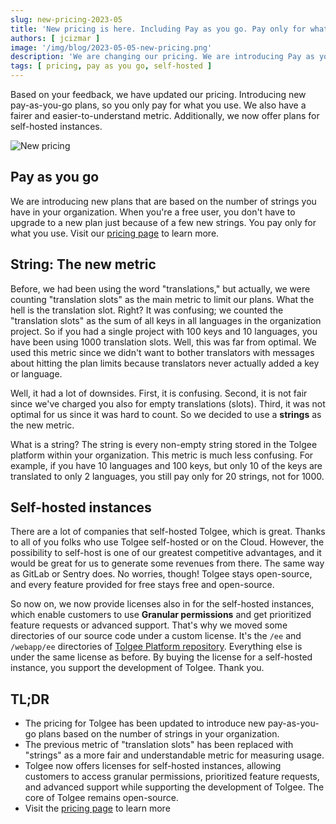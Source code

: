 ```yaml
---
slug: new-pricing-2023-05
title: 'New pricing is here. Including Pay as you go. Pay only for what you use.'
authors: [ jcizmar ]
image: '/img/blog/2023-05-05-new-pricing.png'
description: 'We are changing our pricing. We are introducing Pay as you go. Pay only for what you use. We are also introducing new metric, which is more fair and easier to understand. We are also introducing new plans for self-hosted instances.'
tags: [ pricing, pay as you go, self-hosted ]
---
```


Based on your feedback, we have updated our pricing. Introducing new pay-as-you-go plans, so you only pay for what you use.
We also have a fairer and easier-to-understand metric. Additionally, we now offer plans for self-hosted instances.

![New pricing](/img/blog/2023-05-05-new-pricing.png)

<!--truncate-->

## Pay as you go

We are introducing new plans that are based on the number of strings you have in your organization. When you're a free
user, you don't have to upgrade to a new plan just because of a few new strings. You pay only for what you use. Visit
our
[pricing page](/pricing) to learn more.

## String: The new metric

Before, we had been using the word "translations," but actually, we were counting "translation slots" as the main metric
to
limit our plans. What the hell is the translation
slot. Right? It was confusing; we counted the "translation slots" as the sum of all keys in all languages in the
organization project. So if you had a single project with 100 keys and 10 languages, you have been using 1000
translation slots. Well,
this was far from optimal. We used this metric since we didn't want to bother translators with messages about
hitting the plan limits because translators never actually added a key or language.

Well, it had a lot of downsides. First, it is confusing. Second, it is not fair since we've charged you also for
empty translations (slots). Third, it was not optimal for us since it was hard to count. So we decided to use a
**strings** as the new metric.

What is a string? The string is every non-empty string stored in the Tolgee platform within your organization. This
metric is much less confusing. For example, if you have 10 languages and 100 keys, but only 10 of the keys are
translated to only 2 languages, you still pay only for 20 strings, not for 1000.

## Self-hosted instances

There are a lot of companies that self-hosted Tolgee, which is great. Thanks to all of you folks who use Tolgee
self-hosted or on the Cloud. However, the possibility to self-host is one of our greatest competitive advantages, and it
would be great for us to generate some revenues from there. The same way as GitLab or Sentry does. No worries, though!
Tolgee stays open-source, and every feature provided for free stays free and open-source.

So now on, we now provide licenses also in for the self-hosted instances, which enable customers to use **Granular
permissions** and get
prioritized feature requests or advanced support. That's why we moved some directories of our source code under a custom
license. It's the `/ee` and `/webapp/ee` directories
of [Tolgee Platform repository](https://github.com/tolgee/tolgee-platform). Everything else is under the same license as
before. By buying the license for a self-hosted instance, you support the development of Tolgee. Thank you.

## TL;DR

- The pricing for Tolgee has been updated to introduce new pay-as-you-go plans based on the number of strings in your
  organization.
- The previous metric of "translation slots" has been replaced with "strings" as a more fair and understandable metric
  for measuring usage.
- Tolgee now offers licenses for self-hosted instances, allowing customers to access granular permissions, prioritized
  feature requests, and advanced support while supporting the development of Tolgee. The core of Tolgee remains
  open-source.
- Visit the [pricing page](/pricing)  to learn more
